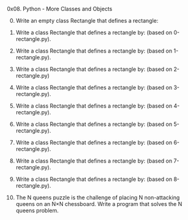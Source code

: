 0x08. Python - More Classes and Objects

0. Write an empty class Rectangle that defines a rectangle:

1. Write a class Rectangle that defines a rectangle by: (based on 0-rectangle.py).

2. Write a class Rectangle that defines a rectangle by: (based on 1-rectangle.py).

3. Write a class Rectangle that defines a rectangle by: (based on 2-rectangle.py)

4. Write a class Rectangle that defines a rectangle by: (based on 3-rectangle.py).

5. Write a class Rectangle that defines a rectangle by: (based on 4-rectangle.py).

6. Write a class Rectangle that defines a rectangle by: (based on 5-rectangle.py).

7. Write a class Rectangle that defines a rectangle by: (based on 6-rectangle.py).

8. Write a class Rectangle that defines a rectangle by: (based on 7-rectangle.py).

9. Write a class Rectangle that defines a rectangle by: (based on 8-rectangle.py).

10. The N queens puzzle is the challenge of placing N non-attacking queens on an N×N chessboard. Write a program that solves the N queens problem.
